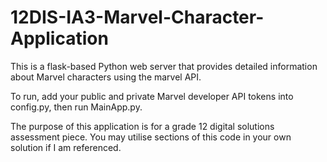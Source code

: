# 12DIS-IA3-Marvel-Character-Application
This is a flask-based Python web server that provides detailed information about Marvel characters using the marvel API.

To run, add your public and private Marvel developer API tokens into config.py, then run MainApp.py.

The purpose of this application is for a grade 12 digital solutions assessment piece.
You may utilise sections of this code in your own solution if I am referenced.
